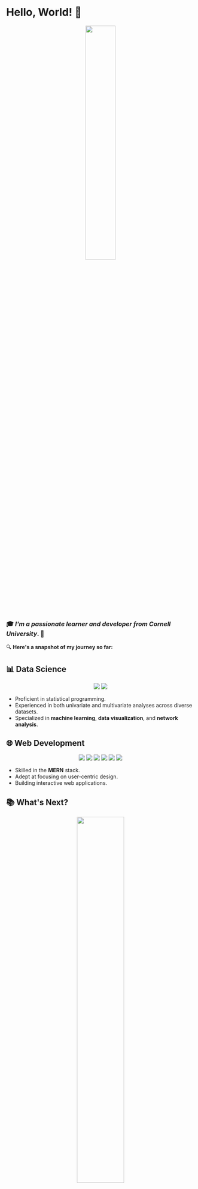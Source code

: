 # Hello, World! 👋

<p align="center">
  <img src="https://media4.giphy.com/media/RkESjJDPWTpdQd0Jbz/giphy.gif?cid=ecf05e47jbzdgs4a4k5xj8avivfyn7x6v0tr84oc14c1d76o&ep=v1_gifs_search&rid=giphy.gif&ct=g" width='40%'>
</p> 

### 🎓 **_I'm a passionate learner and developer from Cornell University_**. 🚀
🔍 **Here's a snapshot of my journey so far:**

## 📊 Data Science

<p align="center">
  <img src="https://img.shields.io/badge/Python-3776AB?style=for-the-badge&logo=python&logoColor=white" />
  <img src="https://img.shields.io/badge/R-276DC3?style=for-the-badge&logo=r&logoColor=white" />
</p>

- Proficient in statistical programming.
- Experienced in both univariate and multivariate analyses across diverse datasets.
- Specialized in **machine learning**, **data visualization**, and **network analysis**.

## 🌐 Web Development

<p align="center">
  <img src="https://img.shields.io/badge/HTML5-E34F26?style=for-the-badge&logo=html5&logoColor=white" />
  <img src="https://img.shields.io/badge/CSS3-1572B6?style=for-the-badge&logo=css3&logoColor=white" />
  <img src="https://img.shields.io/badge/JavaScript-F7DF1E?style=for-the-badge&logo=javascript&logoColor=black" />
  <img src="https://img.shields.io/badge/React-61DAFB?style=for-the-badge&logo=react&logoColor=white" />
  <img src="https://img.shields.io/badge/Express.js-404D59?style=for-the-badge" />
  <img src="https://img.shields.io/badge/MongoDB-4EA94B?style=for-the-badge&logo=mongodb&logoColor=white" />
</p>

- Skilled in the **MERN** stack.
- Adept at focusing on user-centric design.
- Building interactive web applications.

## 📚 What's Next?

<p align="center">
  <img src="https://kroki.io/graphviz/svg/eNptkE1Pg0AQQO_9FRNONKlGzwaTIn70oBKEU2PMAlNYu-7izJK0Mfx3l2IRTW-bnTfvZbeUFYmmhnv4mgEJvS0lBWl4NQNtSoQ116LBIDe7BbDdKww2UiksF1AYZShQsqptrlp8dRvc5oOsUC1bpLeLXqpEjirw7shoi7oE_yVezj2HTwwV4d7dZCtY_-AZI8HKbdBGFAh-gqKwc6_PdCdKl5NSKIqtC51OLOPfRn_2b3cNIfP5Ow_2KBznkbAiF-zqj0ZXJgoHIklHImm1lR8OeHKfNSq6w0vOrv_EHtI0hgQ_W2TLB6yfOmgSvEmyCJ4bJGGl0Xys_TeZo6H7BnzRjiQ=" width='50%'>
  <br>
  <br>
  <br>
 <img src="https://static.javatpoint.com/ds/images/ds-introduction2.png" width='50%'>
</p>

